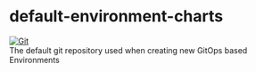 # default-environment-charts

[![Git](https://app.soluble.cloud/api/v1/public/badges/ec0bf6f2-842e-48eb-8c93-d3db6298f116.svg?orgId=451115019187)](https://app.soluble.cloud/repos/details/github.com/michaelneale/environment-guardianlily-staging?orgId=451115019187)  
The default git repository used when creating new GitOps based Environments
